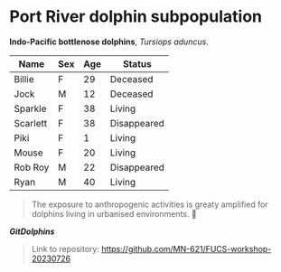 # Port River dolphin subpopulation
**Indo-Pacific bottlenose dolphins**, *Tursiops aduncus*.

Name | Sex | Age | Status
-----|-----|-----|-------
Billie | F | 29 | Deceased
Jock | M | 12 | Deceased
Sparkle | F | 38 | Living
Scarlett | F | 38 | Disappeared
Piki | F | 1 | Living
Mouse | F | 20 | Living
Rob Roy | M | 22 | Disappeared
Ryan | M | 40 | Living

> The exposure to anthropogenic activities
> is greaty amplified for dolphins living 
> in urbanised environments. :dolphin:

**_GitDolphins_**

>Link to repository:
https://github.com/MN-621/FUCS-workshop-20230726
